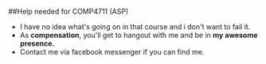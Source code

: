 ##Help needed for COMP4711 (ASP)
- I have no idea what's going on in that course and i don't want to fail it.
- As **compensation**, you'll get to hangout with me and be in **my awesome presence.**
- Contact me via facebook messenger if you can find me.
